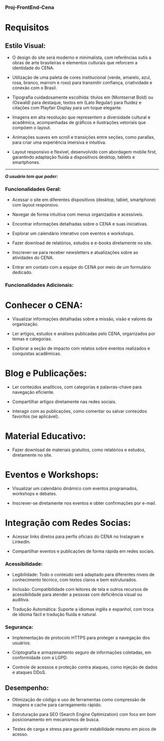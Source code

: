 ### Proj-FrontEnd-Cena

# Requisitos

## Estilo Visual:

- O design do site será moderno e minimalista, com referências sutis a obras de arte brasileiras e elementos culturais que reforcem a identidade do CENA.

- Utilização de uma paleta de cores institucional (verde, amarelo, azul, rosa, branco, marrom e roxo) para transmitir confiança, criatividade e conexão com o Brasil.

- Tipografia cuidadosamente escolhida: títulos em (Montserrat Bold) ou (Oswald) para destaque, textos em (Lato Regular) para fluidez e citações com Playfair Display para um toque elegante.

- Imagens em alta resolução que representem a diversidade cultural e acadêmica, acompanhadas de gráficos e ilustrações vetoriais que compõem o layout.

- Animações suaves em scroll e transições entre seções, como parallax, para criar uma experiência imersiva e intuitiva.

- Layout responsivo e flexível, desenvolvido com abordagem mobile first, garantindo adaptação fluida a dispositivos desktop, tablets e smartphones.
___

__*O usuário tem que poder:*__

### Funcionalidades Geral:

- Acessar o site em diferentes dispositivos (desktop, tablet, smartphone) com layout responsivo.

- Navegar de forma intuitiva com menus organizados e acessíveis.

- Encontrar informações detalhadas sobre o CENA e suas iniciativas.

- Explorar um calendário interativo com eventos e workshops.

- Fazer download de relatórios, estudos e e-books diretamente no site.

- Inscrever-se para receber newsletters e atualizações sobre as atividades do CENA.

- Entrar em contato com a equipe do CENA por meio de um formulário dedicado.

### Funcionalidades Adicionais:
# Conhecer o CENA:
- Visualizar informações detalhadas sobre a missão, visão e valores da organização.

- Ler artigos, estudos e análises publicadas pelo CENA, organizados por temas e categorias.

- Explorar a seção de impacto com relatos sobre eventos realizados e conquistas acadêmicas.

# Blog e Publicações:
- Ler conteúdos analíticos, com categorias e palavras-chave para navegação eficiente.

- Compartilhar artigos diretamente nas redes sociais.
 
- Interagir com as publicações, como comentar ou salvar conteúdos favoritos (se aplicável).

# Material Educativo:
- Fazer download de materiais gratuitos, como relatórios e estudos, 
diretamente no site.

# Eventos e Workshops:
- Visualizar um calendário dinâmico com eventos programados, workshops e debates.

- Inscrever-se diretamente nos eventos e obter confirmações por e-mail.

# Integração com Redes Socias:
- Acessar links diretos para perfis oficiais do CENA no Instagram e LinkedIn.

- Compartilhar eventos e publicações de forma rápida em redes sociais.

### Acessibilidade:
- Legibilidade: Todo o conteúdo será adaptado para diferentes níveis de conhecimento técnico, com textos claros e bem estruturados.

- Inclusão: Compatibilidade com leitores de tela e outros recursos de acessibilidade para atender a pessoas com deficiência visual ou auditiva.

- Tradução Automática: Suporte a idiomas inglês e espanhol, com troca de idioma fácil e tradução fluida e natural.

### Segurança:
- Implementação de protocolo HTTPS para proteger a navegação dos usuários.

- Criptografia e armazenamento seguro de informações coletadas, em conformidade com a LGPD.

- Controle de acessos e proteção contra ataques, como injeção de dados e ataques DDoS.

## Desempenho:
- Otimização de código e uso de ferramentas como compressão de imagens e cache para carregamento rápido.

- Estruturação para SEO (Search Engine Optimization) com foco em bom posicionamento em mecanismos de busca.

- Testes de carga e stress para garantir estabilidade mesmo em picos de acesso.